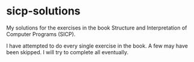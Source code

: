 # sicp-solutions

My solutions for the exercises in the book Structure and Interpretation of Computer Programs (SICP).

I have attempted to do every single exercise in the book. A few may have been skipped. I will try to complete all eventually.
